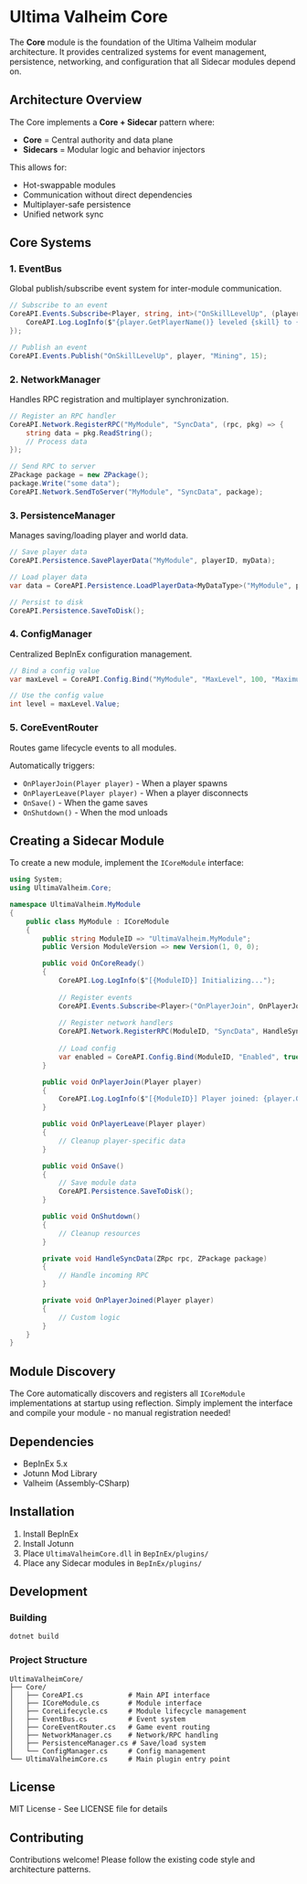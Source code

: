# Ultima Valheim Core

The **Core** module is the foundation of the Ultima Valheim modular architecture. It provides centralized systems for event management, persistence, networking, and configuration that all Sidecar modules depend on.

## Architecture Overview

The Core implements a **Core + Sidecar** pattern where:
- **Core** = Central authority and data plane
- **Sidecars** = Modular logic and behavior injectors

This allows for:
- Hot-swappable modules
- Communication without direct dependencies
- Multiplayer-safe persistence
- Unified network sync

## Core Systems

### 1. EventBus
Global publish/subscribe event system for inter-module communication.

```csharp
// Subscribe to an event
CoreAPI.Events.Subscribe<Player, string, int>("OnSkillLevelUp", (player, skill, level) => {
    CoreAPI.Log.LogInfo($"{player.GetPlayerName()} leveled {skill} to {level}");
});

// Publish an event
CoreAPI.Events.Publish("OnSkillLevelUp", player, "Mining", 15);
```

### 2. NetworkManager
Handles RPC registration and multiplayer synchronization.

```csharp
// Register an RPC handler
CoreAPI.Network.RegisterRPC("MyModule", "SyncData", (rpc, pkg) => {
    string data = pkg.ReadString();
    // Process data
});

// Send RPC to server
ZPackage package = new ZPackage();
package.Write("some data");
CoreAPI.Network.SendToServer("MyModule", "SyncData", package);
```

### 3. PersistenceManager
Manages saving/loading player and world data.

```csharp
// Save player data
CoreAPI.Persistence.SavePlayerData("MyModule", playerID, myData);

// Load player data
var data = CoreAPI.Persistence.LoadPlayerData<MyDataType>("MyModule", playerID);

// Persist to disk
CoreAPI.Persistence.SaveToDisk();
```

### 4. ConfigManager
Centralized BepInEx configuration management.

```csharp
// Bind a config value
var maxLevel = CoreAPI.Config.Bind("MyModule", "MaxLevel", 100, "Maximum skill level");

// Use the config value
int level = maxLevel.Value;
```

### 5. CoreEventRouter
Routes game lifecycle events to all modules.

Automatically triggers:
- `OnPlayerJoin(Player player)` - When a player spawns
- `OnPlayerLeave(Player player)` - When a player disconnects
- `OnSave()` - When the game saves
- `OnShutdown()` - When the mod unloads

## Creating a Sidecar Module

To create a new module, implement the `ICoreModule` interface:

```csharp
using System;
using UltimaValheim.Core;

namespace UltimaValheim.MyModule
{
    public class MyModule : ICoreModule
    {
        public string ModuleID => "UltimaValheim.MyModule";
        public Version ModuleVersion => new Version(1, 0, 0);

        public void OnCoreReady()
        {
            CoreAPI.Log.LogInfo($"[{ModuleID}] Initializing...");
            
            // Register events
            CoreAPI.Events.Subscribe<Player>("OnPlayerJoin", OnPlayerJoined);
            
            // Register network handlers
            CoreAPI.Network.RegisterRPC(ModuleID, "SyncData", HandleSyncData);
            
            // Load config
            var enabled = CoreAPI.Config.Bind(ModuleID, "Enabled", true, "Enable this module");
        }

        public void OnPlayerJoin(Player player)
        {
            CoreAPI.Log.LogInfo($"[{ModuleID}] Player joined: {player.GetPlayerName()}");
        }

        public void OnPlayerLeave(Player player)
        {
            // Cleanup player-specific data
        }

        public void OnSave()
        {
            // Save module data
            CoreAPI.Persistence.SaveToDisk();
        }

        public void OnShutdown()
        {
            // Cleanup resources
        }

        private void HandleSyncData(ZRpc rpc, ZPackage package)
        {
            // Handle incoming RPC
        }

        private void OnPlayerJoined(Player player)
        {
            // Custom logic
        }
    }
}
```

## Module Discovery

The Core automatically discovers and registers all `ICoreModule` implementations at startup using reflection. Simply implement the interface and compile your module - no manual registration needed!

## Dependencies

- BepInEx 5.x
- Jotunn Mod Library
- Valheim (Assembly-CSharp)

## Installation

1. Install BepInEx
2. Install Jotunn
3. Place `UltimaValheimCore.dll` in `BepInEx/plugins/`
4. Place any Sidecar modules in `BepInEx/plugins/`

## Development

### Building
```bash
dotnet build
```

### Project Structure
```
UltimaValheimCore/
├── Core/
│   ├── CoreAPI.cs           # Main API interface
│   ├── ICoreModule.cs       # Module interface
│   ├── CoreLifecycle.cs     # Module lifecycle management
│   ├── EventBus.cs          # Event system
│   ├── CoreEventRouter.cs   # Game event routing
│   ├── NetworkManager.cs    # Network/RPC handling
│   ├── PersistenceManager.cs # Save/load system
│   └── ConfigManager.cs     # Config management
└── UltimaValheimCore.cs     # Main plugin entry point
```

## License

MIT License - See LICENSE file for details

## Contributing

Contributions welcome! Please follow the existing code style and architecture patterns.
